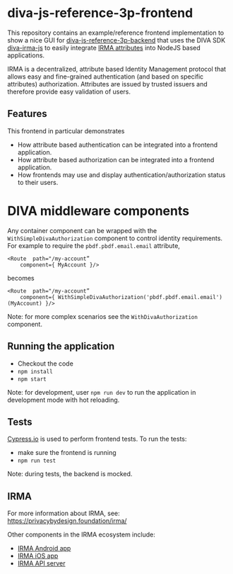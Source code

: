 # diva-js-reference-3p-frontend

This repository contains an example/reference frontend implementation to show a nice GUI for [diva-js-reference-3p-backend](https://github.com/Alliander/diva-js-reference-3p-backend)
that uses the DIVA SDK [diva-irma-js](https://github.com/Alliander/diva-irma-js) to easily integrate [IRMA attributes](https://privacybydesign.foundation/irma-controleur/) into NodeJS based applications.

IRMA is a decentralized, attribute based Identity Management protocol that allows easy and fine-grained authentication (and based on specific attributes) authorization. Attributes are issued by trusted issuers and therefore provide easy validation of users.

## Features

This frontend in particular demonstrates
- How attribute based authentication can be integrated into a frontend application.
- How attribute based authorization can be integrated into a frontend application.
- How frontends may use and display authentication/authorization status to their users.

# DIVA middleware components

Any container component can be wrapped with the `WithSimpleDivaAuthorization` component to control identity requirements.
For example to require the `pbdf.pbdf.email.email` attribute,

```
<Route 	path="/my-account”
	component={ MyAccount }/>
```

becomes

```
<Route 	path="/my-account”
	component={ WithSimpleDivaAuthorization('pbdf.pbdf.email.email')(MyAccount) }/>
```

Note: for more complex scenarios see the `WithDivaAuthorization` component.

## Running the application

- Checkout the code
- `npm install`
- `npm start`

Note: for development, user `npm run dev` to run the application in development mode with hot reloading.

## Tests

[Cypress.io](https://cypress.io) is used to perform frontend tests.
To run the tests:

- make sure the frontend is running
- `npm run test`

Note: during tests, the backend is mocked.

## IRMA

For more information about IRMA, see: https://privacybydesign.foundation/irma/

Other components in the IRMA ecosystem include:

- [IRMA Android app](https://github.com/credentials/irma_android_cardemu)
- [IRMA iOS app](https://github.com/credentials/irma_mobile)
- [IRMA API server](https://github.com/credentials/irma_api_server)
